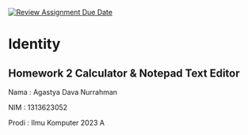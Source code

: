 [![Review Assignment Due Date](https://classroom.github.com/assets/deadline-readme-button-22041afd0340ce965d47ae6ef1cefeee28c7c493a6346c4f15d667ab976d596c.svg)](https://classroom.github.com/a/0paiblyv)

# Identity

## Homework 2 Calculator & Notepad Text Editor

Nama  : Agastya Dava Nurrahman

NIM   : 1313623052

Prodi : Ilmu Komputer 2023 A